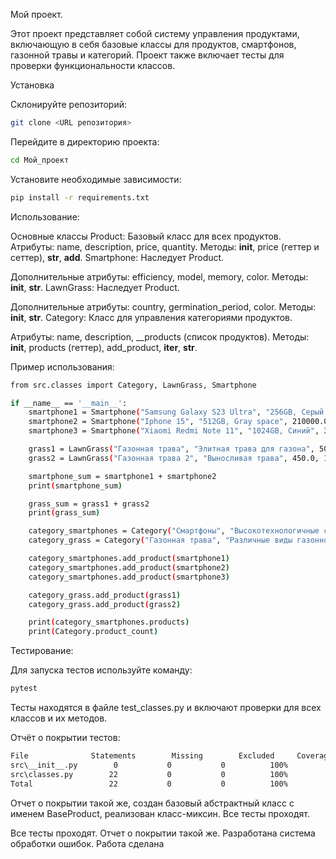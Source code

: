 Мой проект.

Этот проект представляет собой систему управления продуктами, включающую в себя базовые классы для продуктов, смартфонов, газонной травы и категорий. Проект также включает тесты для проверки функциональности классов.


Установка

Склонируйте репозиторий:

```bash
git clone <URL репозитория>
```

Перейдите в директорию проекта:

```bash
cd Мой_проект
```

Установите необходимые зависимости:

```bash
pip install -r requirements.txt
```


Использование:

Основные классы
Product: Базовый класс для всех продуктов.
Атрибуты: name, description, price, quantity.
Методы: __init__, price (геттер и сеттер), __str__, __add__.
Smartphone: Наследует Product.

Дополнительные атрибуты: efficiency, model, memory, color.
Методы: __init__, __str__.
LawnGrass: Наследует Product.

Дополнительные атрибуты: country, germination_period, color.
Методы: __init__, __str__.
Category: Класс для управления категориями продуктов.

Атрибуты: name, description, __products (список продуктов).
Методы: __init__, products (геттер), add_product, __iter__, __str__.




Пример использования:

```bash
from src.classes import Category, LawnGrass, Smartphone

if __name__ == '__main__':
    smartphone1 = Smartphone("Samsung Galaxy S23 Ultra", "256GB, Серый цвет, 200MP камера", 180000.0, 5, 95.5, "S23 Ultra", 256, "Серый")
    smartphone2 = Smartphone("Iphone 15", "512GB, Gray space", 210000.0, 8, 98.2, "15", 512, "Gray space")
    smartphone3 = Smartphone("Xiaomi Redmi Note 11", "1024GB, Синий", 31000.0, 14, 90.3, "Note 11", 1024, "Синий")

    grass1 = LawnGrass("Газонная трава", "Элитная трава для газона", 500.0, 20, "Россия", "7 дней", "Зеленый")
    grass2 = LawnGrass("Газонная трава 2", "Выносливая трава", 450.0, 15, "США", "5 дней", "Темно-зеленый")

    smartphone_sum = smartphone1 + smartphone2
    print(smartphone_sum)

    grass_sum = grass1 + grass2
    print(grass_sum)

    category_smartphones = Category("Смартфоны", "Высокотехнологичные смартфоны")
    category_grass = Category("Газонная трава", "Различные виды газонной травы")

    category_smartphones.add_product(smartphone1)
    category_smartphones.add_product(smartphone2)
    category_smartphones.add_product(smartphone3)

    category_grass.add_product(grass1)
    category_grass.add_product(grass2)

    print(category_smartphones.products)
    print(Category.product_count)

```


Тестирование:

Для запуска тестов используйте команду:

```bash
pytest
```
Тесты находятся в файле test_classes.py и включают проверки для всех классов и их методов.


Отчёт о покрытии тестов:
```bash
File	          Statements	    Missing 	   Excluded	    Coverage
src\__init__.py	       0	       0	       0	      100%
src\classes.py	      22	       0	       0	      100%
Total	              22	       0	       0	      100%
```

Отчет о покрытии такой же, создан базовый абстрактный класс с именем 
BaseProduct, реализован класс-миксин. Все тесты проходят.

Все тесты проходят. Отчет о покрытии такой же. Разработана система обработки ошибок. Работа сделана
